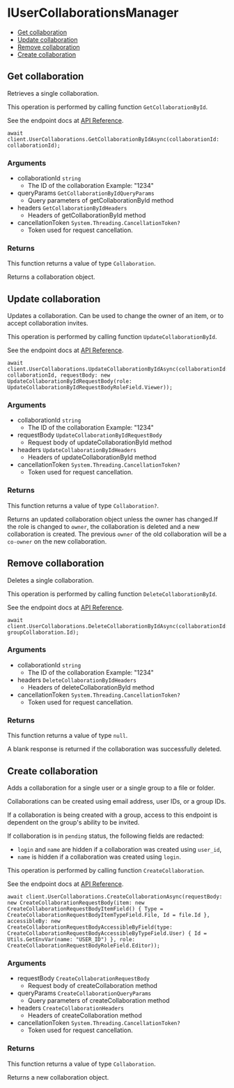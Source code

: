 # IUserCollaborationsManager


- [Get collaboration](#get-collaboration)
- [Update collaboration](#update-collaboration)
- [Remove collaboration](#remove-collaboration)
- [Create collaboration](#create-collaboration)

## Get collaboration

Retrieves a single collaboration.

This operation is performed by calling function `GetCollaborationById`.

See the endpoint docs at
[API Reference](https://developer.box.com/reference/get-collaborations-id/).

<!-- sample get_collaborations_id -->
```
await client.UserCollaborations.GetCollaborationByIdAsync(collaborationId: collaborationId);
```

### Arguments

- collaborationId `string`
  - The ID of the collaboration Example: "1234"
- queryParams `GetCollaborationByIdQueryParams`
  - Query parameters of getCollaborationById method
- headers `GetCollaborationByIdHeaders`
  - Headers of getCollaborationById method
- cancellationToken `System.Threading.CancellationToken?`
  - Token used for request cancellation.


### Returns

This function returns a value of type `Collaboration`.

Returns a collaboration object.


## Update collaboration

Updates a collaboration.
Can be used to change the owner of an item, or to
accept collaboration invites.

This operation is performed by calling function `UpdateCollaborationById`.

See the endpoint docs at
[API Reference](https://developer.box.com/reference/put-collaborations-id/).

<!-- sample put_collaborations_id -->
```
await client.UserCollaborations.UpdateCollaborationByIdAsync(collaborationId: collaborationId, requestBody: new UpdateCollaborationByIdRequestBody(role: UpdateCollaborationByIdRequestBodyRoleField.Viewer));
```

### Arguments

- collaborationId `string`
  - The ID of the collaboration Example: "1234"
- requestBody `UpdateCollaborationByIdRequestBody`
  - Request body of updateCollaborationById method
- headers `UpdateCollaborationByIdHeaders`
  - Headers of updateCollaborationById method
- cancellationToken `System.Threading.CancellationToken?`
  - Token used for request cancellation.


### Returns

This function returns a value of type `Collaboration?`.

Returns an updated collaboration object unless the owner has changed.If the role is changed to `owner`, the collaboration is deleted
and a new collaboration is created. The previous `owner` of
the old collaboration will be a `co-owner` on the new collaboration.


## Remove collaboration

Deletes a single collaboration.

This operation is performed by calling function `DeleteCollaborationById`.

See the endpoint docs at
[API Reference](https://developer.box.com/reference/delete-collaborations-id/).

<!-- sample delete_collaborations_id -->
```
await client.UserCollaborations.DeleteCollaborationByIdAsync(collaborationId: groupCollaboration.Id);
```

### Arguments

- collaborationId `string`
  - The ID of the collaboration Example: "1234"
- headers `DeleteCollaborationByIdHeaders`
  - Headers of deleteCollaborationById method
- cancellationToken `System.Threading.CancellationToken?`
  - Token used for request cancellation.


### Returns

This function returns a value of type `null`.

A blank response is returned if the collaboration was
successfully deleted.


## Create collaboration

Adds a collaboration for a single user or a single group to a file
or folder.

Collaborations can be created using email address, user IDs, or a
group IDs.

If a collaboration is being created with a group, access to
this endpoint is dependent on the group's ability to be invited.

If collaboration is in `pending` status, the following fields
are redacted:
- `login` and `name` are hidden if a collaboration was created
using `user_id`,
-  `name` is hidden if a collaboration was created using `login`.

This operation is performed by calling function `CreateCollaboration`.

See the endpoint docs at
[API Reference](https://developer.box.com/reference/post-collaborations/).

<!-- sample post_collaborations -->
```
await client.UserCollaborations.CreateCollaborationAsync(requestBody: new CreateCollaborationRequestBody(item: new CreateCollaborationRequestBodyItemField() { Type = CreateCollaborationRequestBodyItemTypeField.File, Id = file.Id }, accessibleBy: new CreateCollaborationRequestBodyAccessibleByField(type: CreateCollaborationRequestBodyAccessibleByTypeField.User) { Id = Utils.GetEnvVar(name: "USER_ID") }, role: CreateCollaborationRequestBodyRoleField.Editor));
```

### Arguments

- requestBody `CreateCollaborationRequestBody`
  - Request body of createCollaboration method
- queryParams `CreateCollaborationQueryParams`
  - Query parameters of createCollaboration method
- headers `CreateCollaborationHeaders`
  - Headers of createCollaboration method
- cancellationToken `System.Threading.CancellationToken?`
  - Token used for request cancellation.


### Returns

This function returns a value of type `Collaboration`.

Returns a new collaboration object.


